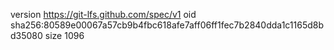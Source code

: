 version https://git-lfs.github.com/spec/v1
oid sha256:80589e00067a57cb9b4fbc618afe7aff06ff1fec7b2840dda1c1165d8bd35080
size 1096
